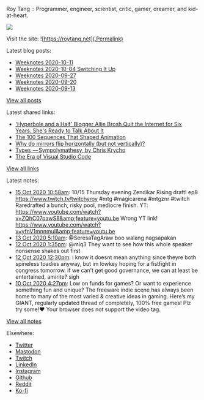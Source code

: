 Roy Tang :: Programmer, engineer, scientist, critic, gamer, dreamer, and kid-at-heart.

![](https://roytang.net/img/profile.jpg)

Visit the site: ![https://roytang.net](.Permalink)

Latest blog posts:
    

- [Weeknotes 2020-10-11](https://roytang.net/2020/10/weeknotes-2020-10-11/)
- [Weeknotes 2020-10-04 Switching It Up](https://roytang.net/2020/10/weeknotes-2020-10-04/)
- [Weeknotes 2020-09-27](https://roytang.net/2020/09/weeknotes-2020-09-27/)
- [Weeknotes 2020-09-20](https://roytang.net/2020/09/weeknotes-2020-09-20/)
- [Weeknotes 2020-09-13](https://roytang.net/2020/09/weeknotes-2020-09-13/)

[View all posts](https://roytang.net/blog)

Latest shared links:
    

- [&#39;Hyperbole and a Half&#39; Blogger Allie Brosh Quit the Internet for Six Years. She&#39;s Ready to Talk About It](https://roytang.net/2020/10/hyperbole-and-a-half-blogger-allie-brosh-quit-the-internet-for-six-years-she-s-ready-to-talk-about-i/)
- [The 100 Sequences That Shaped Animation](https://roytang.net/2020/10/the-100-sequences-that-shaped-animation/)
- [Why do mirrors flip horizontally (but not vertically)?](https://roytang.net/2020/10/why-do-mirrors-flip-horizontally-but-not-vertically/)
- [Types  — Sympolymathesy, by Chris Krycho](https://roytang.net/2020/09/types-sympolymathesy-by-chris-krycho/)
- [The Era of Visual Studio Code](https://roytang.net/2020/09/the-era-of-visual-studio-code/)

[View all links](https://roytang.net/links)

Latest notes:
    

- [15 Oct 2020 10:58am](https://roytang.net/2020/10/1316695018871099393/): 10/15 Thursday evening Zendikar Rising draft! ep8 https://www.twitch.tv/twitchyroy #mtg #magicarena #mtgznr #twitch
Raredrafted a bunch, risky pool, mediocre finish. YT: https://www.youtube.com/watch?v=ZQhC07pawS8&amp;feature=youtu.be
Wrong YT link! https://www.youtube.com/watch?v=yfnV1mnnmuI&amp;feature=youtu.be
- [13 Oct 2020 5:10am](https://roytang.net/2020/10/1315882634732429312/): @SeresaTagAraw boo walang nagsapakan
- [12 Oct 2020 1:35pm](https://roytang.net/2020/10/1315647188999892997/): @mlq3 They want to see how this whole speaker nonsense shakes out first
- [12 Oct 2020 12:30pm](https://roytang.net/2020/10/1315630798771380224/): i know it doesnt mean anything since theyre both spineless toadies anyway, but im lowkey hoping for a fistfight in congress tomorrow. if we can&rsquo;t get good governance, we can at least be entertained, amirite? sigh
- [10 Oct 2020 4:27pm](https://roytang.net/2020/10/1314965791847006208/): Low on funds for games?
Or want to experience something fun and unique?
The freeware indie scene has always been home to many of the most varied &amp; creative ideas in gaming.
Here&rsquo;s my GIANT, regularly updated thread of completely, 100% free games! Plz try some!❤️
Your browser does not support the video tag.  

[View all notes](https://roytang.net/notes)

Elsewhere:

- [Twitter](https://twitter.com/roytang)
- [Mastodon](https://mastodon.technology/@roytang)
- [Twitch](https://twitch.tv/twitchyroy)
- [LinkedIn](https://www.linkedin.com/in/roytang)
- [Instagram](https://instagram.com/roytang0400)
- [Github](https://github.com/roytang)
- [Reddit](https://reddit.com/u/hungryroy)
- [Ko-fi](https://ko-fi.com/roytang)
